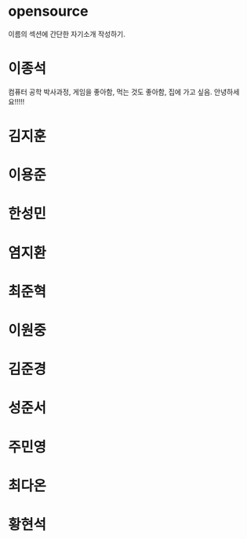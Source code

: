 # opensource
이름의 섹션에 간단한 자기소개 작성하기.

# 이종석
컴퓨터 공학 박사과정, 게임을 좋아함, 먹는 것도 좋아함, 집에 가고 싶음.
안녕하세요!!!!!
# 김지훈

# 이용준

# 한성민

# 염지환

# 최준혁

# 이원중

# 김준경

# 성준서

# 주민영

# 최다온

# 황현석
